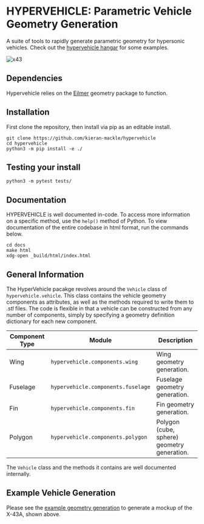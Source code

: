 
# HYPERVEHICLE: Parametric Vehicle Geometry Generation
A suite of tools to rapidly generate parametric geometry for hypersonic vehicles. Check out the [hypervehicle hangar](docs/hangar.md)
for some examples.

![x43](https://user-images.githubusercontent.com/60687606/168926371-a383434b-3ea5-40ab-989a-93f7a8d7b4ff.png)


## Dependencies
Hypervehicle relies on the [Eilmer](https://github.com/gdtk-uq/gdtk) geometry 
package to function.


## Installation

First clone the repository, then install via pip as an editable install.

```
git clone https://github.com/kieran-mackle/hypervehicle
cd hypervehicle
python3 -m pip install -e ./
```


## Testing your install
```
python3 -m pytest tests/
```



## Documentation
HYPERVEHICLE is well documented in-code. To access more information on a 
specific method, use the `help()` method of Python. To view documentation 
of the entire codebase in html format, run the commands below.

```
cd docs
make html
xdg-open _build/html/index.html
```




## General Information
The HyperVehicle pacakge revolves around the `Vehicle` class of 
`hypervehicle.vehicle`. This class contains the vehicle 
geometry components as attributes, as well as the methods required to write
them to *.stl* files. The code is flexible in that a vehicle can be constructed
from any number of components, simply by specifying a geometry definition 
dictionary for each new component.


| Component Type | Module | Description |
| -------------- | ------ | ----------- |
|    Wing        | `hypervehicle.components.wing` | Wing geometry generation. |
|    Fuselage    | `hypervehicle.components.fuselage` | Fuselage geometry generation. |
|    Fin         | `hypervehicle.components.fin` | Fin geometry generation. |
|    Polygon     | `hypervehicle.components.polygon` | Polygon (cube, sphere) geometry generation. |

The `Vehicle` class and the methods it contains are well documented internally.



## Example Vehicle Generation
Please see the [example geometry generation](docs/example.md) to generate a mockup of the X-43A, shown above.




